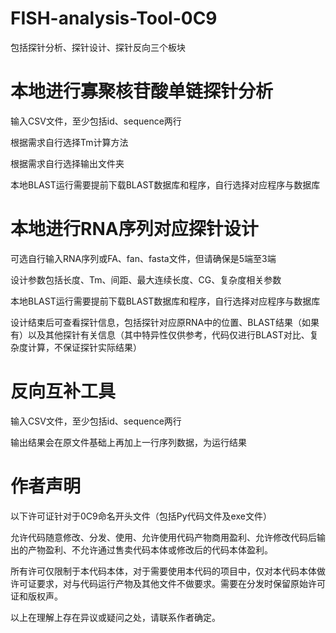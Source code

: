 # FISH-analysis-Tool-0C9
包括探针分析、探针设计、探针反向三个板块
# 本地进行寡聚核苷酸单链探针分析
输入CSV文件，至少包括id、sequence两行

根据需求自行选择Tm计算方法

根据需求自行选择输出文件夹

本地BLAST运行需要提前下载BLAST数据库和程序，自行选择对应程序与数据库

# 本地进行RNA序列对应探针设计
可选自行输入RNA序列或FA、fan、fasta文件，但请确保是5端至3端

设计参数包括长度、Tm、间距、最大连续长度、CG、复杂度相关参数

本地BLAST运行需要提前下载BLAST数据库和程序，自行选择对应程序与数据库

设计结束后可查看探针信息，包括探针对应原RNA中的位置、BLAST结果（如果有）以及其他探针有关信息（其中特异性仅供参考，代码仅进行BLAST对比、复杂度计算，不保证探针实际结果）

# 反向互补工具
输入CSV文件，至少包括id、sequence两行

输出结果会在原文件基础上再加上一行序列数据，为运行结果

# 作者声明
以下许可证针对于0C9命名开头文件（包括Py代码文件及exe文件）

允许代码随意修改、分发、使用、允许使用代码产物商用盈利、允许修改代码后输出的产物盈利、不允许通过售卖代码本体或修改后的代码本体盈利。

所有许可仅限制于本代码本体，对于需要使用本代码的项目中，仅对本代码本体做许可证要求，对与代码运行产物及其他文件不做要求。需要在分发时保留原始许可证和版权声。

以上在理解上存在异议或疑问之处，请联系作者确定。
